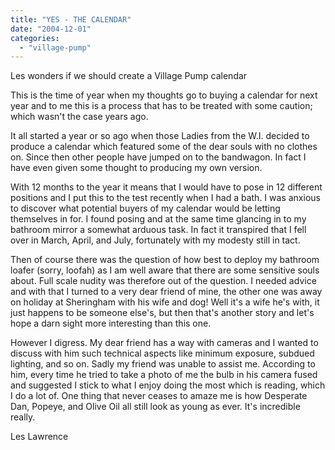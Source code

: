 ```yaml
---
title: "YES - THE CALENDAR"
date: "2004-12-01"
categories: 
  - "village-pump"
---
```


Les wonders if we should create a Village Pump calendar

This is the time of year when my thoughts go to buying a calendar for next year and to me this is a process that has to be treated with some caution; which wasn't the case years ago.

It all started a year or so ago when those Ladies from the W.I. decided to produce a calendar which featured some of the dear souls with no clothes on. Since then other people have jumped on to the bandwagon. In fact I have even given some thought to producing my own version.

With 12 months to the year it means that I would have to pose in 12 different positions and I put this to the test recently when I had a bath. I was anxious to discover what potential buyers of my calendar would be letting themselves in for. I found posing and at the same time glancing in to my bathroom mirror a somewhat arduous task. In fact it transpired that I fell over in March, April, and July, fortunately with my modesty still in tact.

Then of course there was the question of how best to deploy my bathroom loafer (sorry, loofah) as I am well aware that there are some sensitive souls about. Full scale nudity was therefore out of the question. I needed advice and with that I turned to a very dear friend of mine, the other one was away on holiday at Sheringham with his wife and dog! Well it's a wife he's with, it just happens to be someone else's, but then that's another story and let's hope a darn sight more interesting than this one.

However I digress. My dear friend has a way with cameras and I wanted to discuss with him such technical aspects like minimum exposure, subdued lighting, and so on. Sadly my friend was unable to assist me. According to him, every time he tried to take a photo of me the bulb in his camera fused and suggested I stick to what I enjoy doing the most which is reading, which I do a lot of. One thing that never ceases to amaze me is how Desperate Dan, Popeye, and Olive Oil all still look as young as ever. It's incredible really.

Les Lawrence

